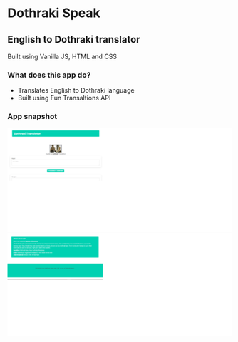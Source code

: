 # Dothraki Speak

## English to Dothraki translator

Built using Vanilla JS, HTML and CSS

### What does this app do?
- Translates English to Dothraki language
- Built using Fun Transaltions API

### App snapshot
![screenshot](./ss1.png)
![screenshot](./ss2.png)
